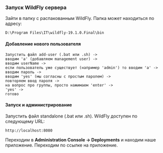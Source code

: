 ### Запуск WildFly сервера ###  
Зайти в папку с распакованным WildFly. Папка может находиться по адресу:
```
D:\Program Files\IT\wildfly-19.1.0.Final\bin
```
#### Добавление нового пользователя ####
```
Запустить файл add-user (.bat или .sh) ->  
вводим 'a' (добавляем management user) ->  
вводим userName ->  
если пользователь уже существует (например 'admin') то вводим 'a' ->  
вводим пароль ->  
вводим 'yes' (мы согласны с простым паролем) ->  
повторяем ввод пароля ->  
на вопрос про группы, просто нажимаем 'enter' ->  
'yes' ->
готово
```
#### Запуск и администрирование ####
Запустить файл standalone (.bat или .sh). WildFly доступен по следующему URL:
```
http://localhost:8080
``` 
Переходим в **Administration Console -> Deployments** и находим наше приложение. Переходим по ссылке на приложение.